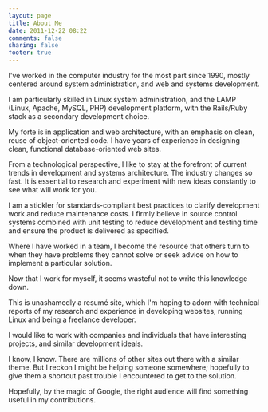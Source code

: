 ```yaml
---
layout: page
title: About Me
date: 2011-12-22 08:22
comments: false
sharing: false
footer: true
---
```


I've worked in the computer industry for the most part since 1990,
mostly centered around system administration, and web and systems
development.

I am particularly skilled in Linux system administration, and the LAMP
(Linux, Apache, MySQL, PHP) development platform, with the Rails/Ruby
stack as a secondary development choice.

My forte is in application and web architecture, with an emphasis on
clean, reuse of object-oriented code. I have years of experience in
designing clean, functional database-oriented web sites.

From a technological perspective, I like to stay at the forefront of
current trends in development and systems architecture. The industry
changes so fast. It is essential to research and experiment with new
ideas constantly to see what will work for you.

I am a stickler for standards-compliant best practices to clarify
development work and reduce maintenance costs. I firmly believe in
source control systems combined with unit testing to reduce development
and testing time and ensure the product is delivered as specified.

Where I have worked in a team, I become the resource that others turn to
when they have problems they cannot solve or seek advice on how to
implement a particular solution.

Now that I work for myself, it seems wasteful not to write this
knowledge down.

This is unashamedly a resumé site, which I'm hoping to adorn with
technical reports of my research and experience in developing websites,
running Linux and being a freelance developer.

I would like to work with companies and individuals that have
interesting projects, and similar development ideals.

I know, I know. There are millions of other sites out there with a
similar theme. But I reckon I might be helping someone somewhere;
hopefully to give them a shortcut past trouble I encountered to get to
the solution.

Hopefully, by the magic of Google, the right audience will find
something useful in my contributions.
